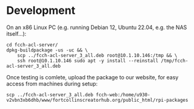 # Development

On an x86 Linux PC (e.g. running Debian 12, Ubuntu 22.04, e.g. the NAS
itself...):

```shell
cd fcch-acl-server/
dpkg-buildpackage -us -uc && \
    scp ../fcch-acl-server_3_all.deb root@10.1.10.146:/tmp && \
    ssh root@10.1.10.146 sudo apt -y install --reinstall /tmp/fcch-acl-server_3_all.deb
```

Once testing is comlete, upload the package to our website, for easy access
from machines during setup:

```shell
scp ../fcch-acl-server_3_all.deb fcch-web:/home/u930-v2vbn3xb6dhb/www/fortcollinscreatorhub.org/public_html/rpi-packages
```
